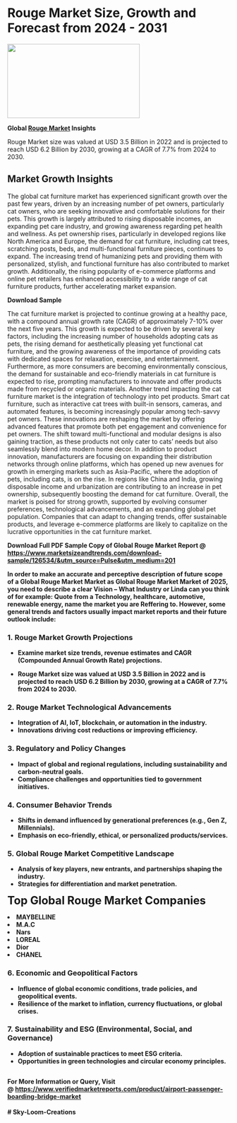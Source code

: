 <H1>Rouge Market Size, Growth and Forecast from 2024 - 2031</H1><img class="aligncenter size-medium wp-image-584254" src="https://thirdeyenews.in/wp-content/uploads/2024/09/Global-Market-Research-300x168.jpeg" alt="" width="300" height="168" /><p><strong>Global&nbsp;<a href="https://www.marketsizeandtrends.com/download-sample/126534/&amp;utm_source=Pulse&amp;utm_medium=201">Rouge Market</a> Insights</strong></p><p>Rouge Market size was valued at USD 3.5 Billion in 2022 and is projected to reach USD 6.2 Billion by 2030, growing at a CAGR of 7.7% from 2024 to 2030.</p><p><h2>Market Growth Insights</h2> <p>The global cat furniture market has experienced significant growth over the past few years, driven by an increasing number of pet owners, particularly cat owners, who are seeking innovative and comfortable solutions for their pets. This growth is largely attributed to rising disposable incomes, an expanding pet care industry, and growing awareness regarding pet health and wellness. As pet ownership rises, particularly in developed regions like North America and Europe, the demand for cat furniture, including cat trees, scratching posts, beds, and multi-functional furniture pieces, continues to expand. The increasing trend of humanizing pets and providing them with personalized, stylish, and functional furniture has also contributed to market growth. Additionally, the rising popularity of e-commerce platforms and online pet retailers has enhanced accessibility to a wide range of cat furniture products, further accelerating market expansion.</p> <p><strong>Download Sample</strong></p> <p>The cat furniture market is projected to continue growing at a healthy pace, with a compound annual growth rate (CAGR) of approximately 7-10% over the next five years. This growth is expected to be driven by several key factors, including the increasing number of households adopting cats as pets, the rising demand for aesthetically pleasing yet functional cat furniture, and the growing awareness of the importance of providing cats with dedicated spaces for relaxation, exercise, and entertainment. Furthermore, as more consumers are becoming environmentally conscious, the demand for sustainable and eco-friendly materials in cat furniture is expected to rise, prompting manufacturers to innovate and offer products made from recycled or organic materials. Another trend impacting the cat furniture market is the integration of technology into pet products. Smart cat furniture, such as interactive cat trees with built-in sensors, cameras, and automated features, is becoming increasingly popular among tech-savvy pet owners. These innovations are reshaping the market by offering advanced features that promote both pet engagement and convenience for pet owners. The shift toward multi-functional and modular designs is also gaining traction, as these products not only cater to cats’ needs but also seamlessly blend into modern home decor. In addition to product innovation, manufacturers are focusing on expanding their distribution networks through online platforms, which has opened up new avenues for growth in emerging markets such as Asia-Pacific, where the adoption of pets, including cats, is on the rise. In regions like China and India, growing disposable income and urbanization are contributing to an increase in pet ownership, subsequently boosting the demand for cat furniture. Overall, the market is poised for strong growth, supported by evolving consumer preferences, technological advancements, and an expanding global pet population. Companies that can adapt to changing trends, offer sustainable products, and leverage e-commerce platforms are likely to capitalize on the lucrative opportunities in the cat furniture market. <p><strong></p><p><span class=""><strong>Download Full PDF Sample Copy of Global Rouge Market Report</strong> @ <a href="https://www.marketsizeandtrends.com/download-sample/126534/&amp;utm_source=Pulse&amp;utm_medium=201" target="_blank">https://www.marketsizeandtrends.com/download-sample/126534/&amp;utm_source=Pulse&amp;utm_medium=201</a></span></p><p>In order to make an accurate and perceptive description of future scope of a Global&nbsp;Rouge Market Market as Global&nbsp;Rouge Market Market of 2025, you need to describe a clear Vision &ndash; What Industry or Linda can you think of for example: Quote from a Technology, healthcare, automotive, renewable energy, name the market you are Reffering to. However, some general trends and factors usually impact market reports and their future outlook include:</p><h3>1.&nbsp;<strong>Rouge Market Growth Projections</strong></h3><ul><li>Examine market size trends, revenue estimates and CAGR (Compounded Annual Growth Rate) projections.</li><li><p>Rouge Market size was valued at USD 3.5 Billion in 2022 and is projected to reach USD 6.2 Billion by 2030, growing at a CAGR of 7.7% from 2024 to 2030.</p></li></ul><h3>2.&nbsp;<strong>Rouge Market Technological Advancements</strong></h3><ul><li>Integration of AI, IoT, blockchain, or automation in the industry.</li><li>Innovations driving cost reductions or improving efficiency.</li></ul><h3>3.&nbsp;<strong>Regulatory and Policy Changes</strong></h3><ul><li>Impact of global and regional regulations, including sustainability and carbon-neutral goals.</li><li>Compliance challenges and opportunities tied to government initiatives.</li></ul><h3>4.&nbsp;<strong>Consumer Behavior Trends</strong></h3><ul><li>Shifts in demand influenced by generational preferences (e.g., Gen Z, Millennials).</li><li>Emphasis on eco-friendly, ethical, or personalized products/services.</li></ul><h3>5.&nbsp;<strong>Global Rouge Market Competitive Landscape</strong></h3><ul><li>Analysis of key players, new entrants, and partnerships shaping the industry.</li><li>Strategies for differentiation and market penetration.</li></ul><p data-pm-slice="1 1 []"><span style="color: inherit; font-family: inherit; font-size: 25px;">Top Global Rouge Market Companies</span></p><div class="" data-test-id=""><p><li>MAYBELLINE</li><li> M.A.C</li><li> Nars</li><li> LOREAL</li><li> Dior</li><li> CHANEL</li></p></div><h3>6.&nbsp;<strong>Economic and Geopolitical Factors</strong></h3><ul><li>Influence of global economic conditions, trade policies, and geopolitical events.</li><li>Resilience of the market to inflation, currency fluctuations, or global crises.</li></ul><h3>7.&nbsp;<strong>Sustainability and ESG (Environmental, Social, and Governance)</strong></h3><ul><li>Adoption of sustainable practices to meet ESG criteria.</li><li>Opportunities in green technologies and circular economy principles.</li></ul><h2><strong style="font-size: 14px;">For More Information or Query, Visit @&nbsp;</strong><a style="background-color: #ffffff; font-size: 14px;" href="https://www.marketsizeandtrends.com/report/rouge-market/" target="_blank">https://www.verifiedmarketreports.com/product/airport-passenger-boarding-bridge-market</a></h2># Sky-Loom-Creations
